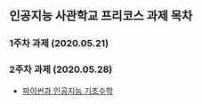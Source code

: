 ## 인공지능 사관학교 프리코스 과제 목차

### 1주차 과제 (2020.05.21)

### 2주차 과제 (2020.05.28)
- [파이썬과 인공지능 기초수학](https://github.com/ode1ay/GJAI/blob/master/GJAI_week2.ipynb)
